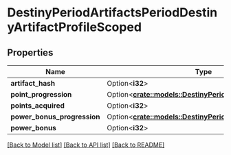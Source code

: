 # DestinyPeriodArtifactsPeriodDestinyArtifactProfileScoped

## Properties

Name | Type | Description | Notes
------------ | ------------- | ------------- | -------------
**artifact_hash** | Option<**i32**> |  | [optional]
**point_progression** | Option<[**crate::models::DestinyPeriodDestinyProgression**](Destiny.DestinyProgression.md)> |  | [optional]
**points_acquired** | Option<**i32**> |  | [optional]
**power_bonus_progression** | Option<[**crate::models::DestinyPeriodDestinyProgression**](Destiny.DestinyProgression.md)> |  | [optional]
**power_bonus** | Option<**i32**> |  | [optional]

[[Back to Model list]](../README.md#documentation-for-models) [[Back to API list]](../README.md#documentation-for-api-endpoints) [[Back to README]](../README.md)


